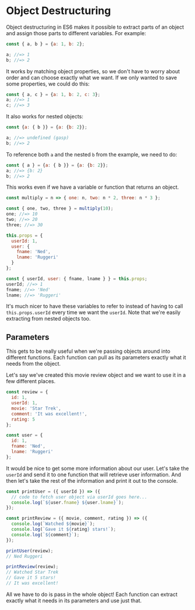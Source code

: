 # Object Destructuring

Object destructuring in ES6 makes it possible to extract parts of an object and
assign those parts to different variables. For example:

```javascript
const { a, b } = {a: 1, b: 2};

a; //=> 1
b; //=> 2
```

It works by matching object properties, so we don't have to worry about order
and can choose exactly what we want. If we only wanted to save some
properties, we could do this:

```javascript
const { a, c } = {a: 1, b: 2, c: 3};
a; //=> 1
c; //=> 3
```

It also works for nested objects:

```js
const {a: { b }} = {a: {b: 2}};

a; //=> undefined (gasp)
b; //=> 2
```
To reference both `a` and the nested `b` from the example, we need to do:

```js
const { a } = {a: { b }} = {a: {b: 2}};
a; //=> {b: 2}
b; //=> 2

```

This works even if we have a variable or function that returns an object.

```javascript
const multiply = n => { one: n, two: n * 2, three: n * 3 };

const { one, two, three } = multiply(10);
one; //=> 10
two; //=> 20
three; //=> 30
```

```javascript
this.props = {
  userId: 1,
  user: {
    fname: 'Ned',
    lname: 'Ruggeri'
  }
};

const { userId, user: { fname, lname } } = this.props;
userId; //=> 1
fname; //=> 'Ned'
lname; //=> 'Ruggeri'
```

It's much nicer to have these variables to refer to instead of having to call
`this.props.userId` every time we want the `userId`. Note that we're easily
extracting from nested objects too.

## Parameters

This gets to be really useful when we're passing objects around into different
functions. Each function can pull as its parameters exactly what it needs from
the object.

Let's say we've created this movie review object and we want to use it in a
few different places.

```javascript
const review = {
  id: 1,
  userId: 1,
  movie: 'Star Trek',
  comment: 'It was excellent!',
  rating: 5
};

const user = {
  id: 1,
  fname: 'Ned',
  lname: 'Ruggeri'
};
```

It would be nice to get some more information about our user. Let's take the
`userId` and send it to one function that will retrieve user information. And
then let's take the rest of the information and print it out to the console.

```javascript
const printUser = ({ userId }) => ({
  // code to fetch user object via userId goes here...
  console.log(`${user.fname} ${user.lname}`);
});

const printReview = ({ movie, comment, rating }) => ({
  console.log(`Watched ${movie}`);
  console.log(`Gave it ${rating} stars!`);
  console.log(`${comment}`);
});

printUser(review);
// Ned Ruggeri

printReview(review);
// Watched Star Trek
// Gave it 5 stars!
// It was excellent!
```

All we have to do is pass in the whole object! Each function can extract
exactly what it needs in its parameters and use just that.
